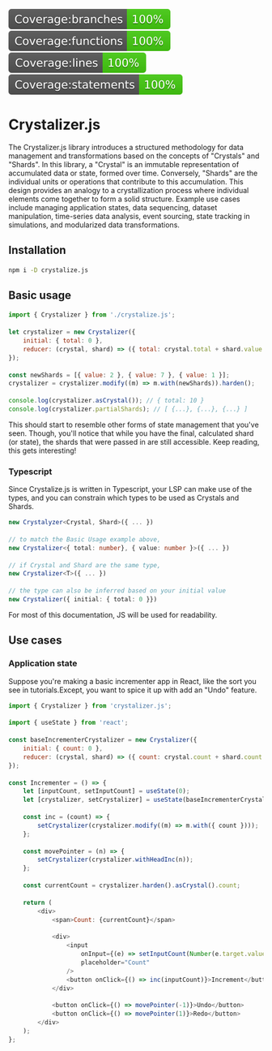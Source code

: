 ![Coverage](coverage/badge-branches.svg)
![Coverage](coverage/badge-functions.svg)
![Coverage](coverage/badge-lines.svg)
![Coverage](coverage/badge-statements.svg)

# Crystalizer.js

The Crystalizer.js library introduces a structured methodology for data management and transformations based on the concepts of "Crystals" and "Shards". In this library, a "Crystal" is an immutable representation of accumulated data or state, formed over time. Conversely, "Shards" are the individual units or operations that contribute to this accumulation. This design provides an analogy to a crystallization process where individual elements come together to form a solid structure. Example use cases include managing application states, data sequencing, dataset manipulation, time-series data analysis, event sourcing, state tracking in simulations, and modularized data transformations.

## Installation

```bash
npm i -D crystalize.js
```

## Basic usage

```javascript
import { Crystalizer } from './crystalize.js';

let crystalizer = new Crystalizer({
    initial: { total: 0 },
    reducer: (crystal, shard) => ({ total: crystal.total + shard.value }),
});

const newShards = [{ value: 2 }, { value: 7 }, { value: 1 }];
crystalizer = crystalizer.modify((m) => m.with(newShards)).harden();

console.log(crystalizer.asCrystal()); // { total: 10 }
console.log(crystalizer.partialShards); // [ {...}, {...}, {...} ]
```

This should start to resemble other forms of state management that you've seen. Though, you'll notice that while you have the final, calculated shard (or state), the shards that were passed in are still accessible. Keep reading, this gets interesting!

### Typescript

Since Crystalize.js is written in Typescript, your LSP can make use of the types, and you can constrain which types to be used as Crystals and Shards.

```typescript
new Crystalyzer<Crystal, Shard>({ ... })

// to match the Basic Usage example above,
new Crystalizer<{ total: number}, { value: number }>({ ... })

// if Crystal and Shard are the same type,
new Crystalizer<T>({ ... })

// the type can also be inferred based on your initial value
new Crystalizer({ initial: { total: 0 }})
```

For most of this documentation, JS will be used for readability.

## Use cases

### Application state

Suppose you're making a basic incrementer app in React, like the sort you see in tutorials.Except, you want to spice it up with add an "Undo" feature.

```javascript
import { Crystalizer } from 'crystalizer.js';

import { useState } from 'react';

const baseIncrementerCrystalizer = new Crystalizer({
    initial: { count: 0 },
    reducer: (crystal, shard) => ({ count: crystal.count + shard.count }),
});

const Incrementer = () => {
    let [inputCount, setInputCount] = useState(0);
    let [crystalizer, setCrystalizer] = useState(baseIncrementerCrystalizer);

    const inc = (count) => {
        setCrystalizer(crystalizer.modify((m) => m.with({ count })));
    };

    const movePointer = (n) => {
        setCrystalizer(crystalizer.withHeadInc(n));
    };

    const currentCount = crystalizer.harden().asCrystal().count;

    return (
        <div>
            <span>Count: {currentCount}</span>

            <div>
                <input
                    onInput={(e) => setInputCount(Number(e.target.value))}
                    placeholder="Count"
                />
                <button onClick={() => inc(inputCount)}>Increment</button>
            </div>

            <button onClick={() => movePointer(-1)}>Undo</button>
            <button onClick={() => movePointer(1)}>Redo</button>
        </div>
    );
};
```
